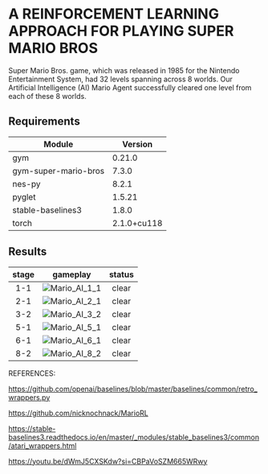 # A REINFORCEMENT LEARNING APPROACH FOR PLAYING SUPER MARIO BROS

Super Mario Bros. game, which was released in 1985 for the Nintendo Entertainment
System, had 32 levels spanning across 8 worlds. Our Artificial Intelligence (AI)
Mario Agent successfully cleared one level from each of these 8 worlds. 

## Requirements

| Module               | Version |
|----------------------|---------|
| gym                  | 0.21.0  |
| gym-super-mario-bros | 7.3.0   |
| nes-py               | 8.2.1   |
| pyglet               | 1.5.21  |
| stable-baselines3    | 1.8.0   |
| torch                | 2.1.0+cu118  |

## Results

| stage | gameplay | status |
|:-:|:-:|:-:|
| 1-1 | ![Mario_AI_1_1](https://github.com/CodeWithCharan/AI-Mario/assets/106027109/53318c40-f2da-4ed6-b706-a62a609af267) | clear |
| 2-1 | ![Mario_AI_2_1](https://github.com/CodeWithCharan/AI-Mario/assets/106027109/70a84ae4-19ad-40a4-adf7-70531f34cae1) | clear |
| 3-2 | ![Mario_AI_3_2](https://github.com/CodeWithCharan/AI-Mario/assets/106027109/16bbe93e-9751-4ac0-921a-6e65237371c0) | clear |
| 5-1 | ![Mario_AI_5_1](https://github.com/CodeWithCharan/AI-Mario/assets/106027109/3ff1a035-fe05-44b2-a745-0b64c793d7b9) | clear |
| 6-1 | ![Mario_AI_6_1](https://github.com/CodeWithCharan/AI-Mario/assets/106027109/a0070fa8-a4ea-4377-8076-0d9cb740ec27) | clear |
| 8-2 | ![Mario_AI_8_2](https://github.com/CodeWithCharan/AI-Mario/assets/106027109/5ad51188-d028-4e9e-a082-b3a9a63322c7) | clear |

REFERENCES:

https://github.com/openai/baselines/blob/master/baselines/common/retro_wrappers.py

https://github.com/nicknochnack/MarioRL

https://stable-baselines3.readthedocs.io/en/master/_modules/stable_baselines3/common/atari_wrappers.html

https://youtu.be/dWmJ5CXSKdw?si=CBPaVoSZM665WRwy
